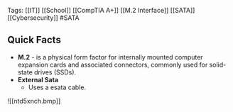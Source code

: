 Tags: [[IT]] [[School]] [[CompTIA A+]] [[M.2 Interface]] [[SATA]] [[Cybersecurity]]  #SATA 

## Quick Facts

- **M.2** - is a physical form factor for internally mounted computer expansion cards and associated connectors, commonly used for solid-state drives (SSDs).
- **External Sata** 
	- Uses a esata cable. 






![[ntd5xnch.bmp]]